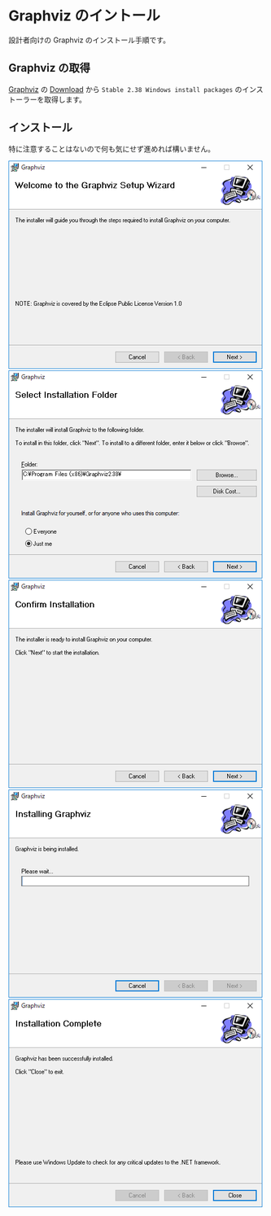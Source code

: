 # Graphviz のイントール

設計者向けの Graphviz のインストール手順です。  

## Graphviz の取得

[Graphviz](http://www.graphviz.org/) の [Download](http://www.graphviz.org/download/) から `Stable 2.38 Windows install packages` のインストーラーを取得します。  

## インストール

特に注意することはないので何も気にせず進めれば構いません。  

![001](./images/Graphviz/Graphviz_001.PNG)
![002](./images/Graphviz/Graphviz_002.PNG)
![003](./images/Graphviz/Graphviz_003.PNG)
![004](./images/Graphviz/Graphviz_004.PNG)
![005](./images/Graphviz/Graphviz_005.PNG)
